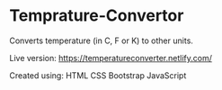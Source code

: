 # Temprature-Convertor
Converts temperature (in C, F or K) to other units.

Live version:
https://temperatureconverter.netlify.com/

Created using:
HTML
CSS
Bootstrap
JavaScript
